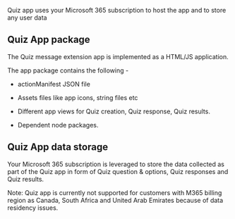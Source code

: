 Quiz app uses your Microsoft 365 subscription to host the app and to store any
user data

## Quiz App package

The Quiz message extension app is implemented as a HTML/JS application.

The app package contains the following -

*   actionManifest JSON file

*   Assets files like app icons, string files etc

*   Different app views for Quiz creation, Quiz response, Quiz results.

*   Dependent node packages.

## Quiz App data storage

Your Microsoft 365 subscription is leveraged to store the data collected as part
of the Quiz app in form of Quiz question & options, Quiz responses and Quiz
results.

Note: Quiz app is currently not supported for customers with M365 billing region
as Canada, South Africa and United Arab Emirates because of data residency
issues.